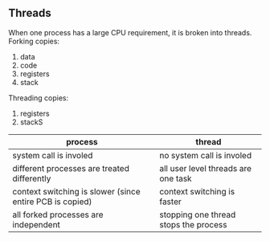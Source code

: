 ## Threads
When one process has a large CPU requirement, it is broken into threads.  
Forking copies:
1. data
2. code
3. registers
4. stack  

Threading copies:
1. registers
2. stackS

| process | thread |
|---|---|
| system call is involed | no system call is involed |
| different processes are treated differently | all user level threads are one task |
| context switching is slower (since entire PCB is copied) | context switching is faster |
| all forked processes are independent | stopping one thread stops the process |

